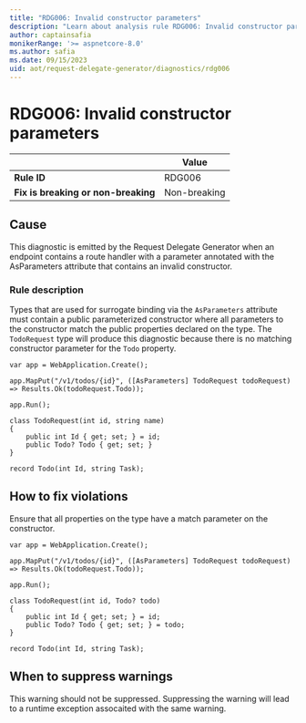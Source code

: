 ```yaml
---
title: "RDG006: Invalid constructor parameters"
description: "Learn about analysis rule RDG006: Invalid constructor parameters"
author: captainsafia
monikerRange: '>= aspnetcore-8.0'
ms.author: safia
ms.date: 09/15/2023
uid: aot/request-delegate-generator/diagnostics/rdg006
---
```

# RDG006: Invalid constructor parameters

| | Value |
|-|-|
| **Rule ID** |RDG006|
| **Fix is breaking or non-breaking** |Non-breaking|

## Cause

This diagnostic is emitted by the Request Delegate Generator when an endpoint contains a route handler with a parameter annotated with the AsParameters attribute that contains an invalid constructor.

### Rule description

Types that are used for surrogate binding via the `AsParameters` attribute must contain a public parameterized constructor where all parameters to the constructor match the public properties declared on the type. The `TodoRequest` type will produce this diagnostic because there is no matching constructor parameter for the `Todo` property.

```razor
var app = WebApplication.Create();

app.MapPut("/v1/todos/{id}", ([AsParameters] TodoRequest todoRequest) => Results.Ok(todoRequest.Todo));

app.Run();

class TodoRequest(int id, string name)
{
    public int Id { get; set; } = id;
    public Todo? Todo { get; set; }
}

record Todo(int Id, string Task);
```

## How to fix violations

Ensure that all properties on the type have a match parameter on the constructor.
```razor
var app = WebApplication.Create();

app.MapPut("/v1/todos/{id}", ([AsParameters] TodoRequest todoRequest) => Results.Ok(todoRequest.Todo));

app.Run();

class TodoRequest(int id, Todo? todo)
{
    public int Id { get; set; } = id;
    public Todo? Todo { get; set; } = todo;
}

record Todo(int Id, string Task);
```

## When to suppress warnings

This warning should not be suppressed. Suppressing the warning will lead to a runtime exception assocaited with the same warning.
